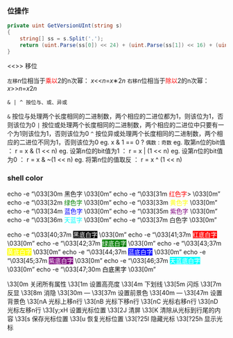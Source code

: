 ### 位操作

```c#
private uint GetVersionUInt(string s)
{
    string[] ss = s.Split('.');
    return (uint.Parse(ss[0]) << 24) + (uint.Parse(ss[1]) << 16) + (uint.Parse(ss[2]) << 8) + uint.Parse(ss[3]); } private string GetVersionStr(uint i) { return string.Format("{0}.{1}.{2}.{3}", (i>> 24), ((i & 16777215) >> 16), ((i & 65535) >> 8), (i & 255));
}
```

<<>> 移位

`左移`n位相当于<font color="red">乘以</font>2的n次幂： *x*<<*n*=*x*∗2*n* `右移`n位相当于<font color="red">除以</font>2的n次幂： *x*>>*n*=*x*2*n*

`& | ^ 按位与、或、异或`

`&` 按位与处理两个长度相同的二进制数，两个相应的二进位都为1，则该位为1，否则该位为0 
`|` 按位或处理两个长度相同的二进制数，两个相应的二进位中只要有一个为1则该位为1，否则该位为0 
`^` 按位异或处理两个长度相同的二进制数，两个相应的二进位不同为1，否则该位为0 
eg. x & 1 == 0 ? `偶数` : `奇数` 
eg. 取第n位的bit值 ： r = x & (1 << n) 
eg. 设第n位的bit值为1 ： r = x | (1 << n) 
eg. 设第n位的bit值为0 ： r = x & ~(1 << n) 
eg. 将第n位的值取反 ： r = x ^ (1 << n)

### shell color

echo -e “\033[30m 黑色字 \033[0m” 
echo -e “\033[31m <font color="red">红色字</font>> \033[0m” 
echo -e “\033[32m <font color="green">绿色字</font> \033[0m” 
echo -e “\033[33m <font color="yellow">黄色字</font> \033[0m” 
echo -e “\033[34m <font color="blue">蓝色字</font> \033[0m” 
echo -e “\033[35m <font color="purple">紫色字</font> \033[0m” 
echo -e “\033[36m <font color="cyan">天蓝字</font> \033[0m” 
echo -e “\033[37m 白色字 \033[0m”

echo -e “\033[40;37m <font style="background:black" color="white">黑底白字</font> \033[0m” 
echo -e “\033[41;37m <font style="background:red" color="white">红底白字</font> \033[0m” 
echo -e “\033[42;37m <font style="background:green" color="white">绿底白字</font> \033[0m” 
echo -e “\033[43;37m <font style="background:yellow" color="white">黄底白字</font> \033[0m” 
echo -e “\033[44;37m <font style="background:blue" color="white">蓝底白字</font> \033[0m” 
echo -e “\033[45;37m <font style="background:purple" color="white">紫底白字</font> \033[0m” 
echo -e “\033[46;37m <font style="background:cyan" color="white">天蓝底白字</font> \033[0m” 
echo -e “\033[47;30m <font style="background:white" color="black">白底黑字</font> \033[0m”

\33[0m 				关闭所有属性 
\33[1m 				设置高亮度 
\33[4m 				下划线 
\33[5m 				闪烁 
\33[7m 				反显 
\33[8m 				消隐 
\33[30m — \33[37m 	  设置前景色 
\33[40m — \33[47m 	  设置背景色 
\33[nA 				 光标上移n行 
\33[nB 				 光标下移n行 
\33[nC 				 光标右移n行 
\33[nD 				 光标左移n行 
\33[y;xH			 设置光标位置 
\33[2J 				  清屏 
\33[K 				 清除从光标到行尾的内容 
\33[s 				 保存光标位置 
\33[u 				 恢复光标位置 
\33[?25l 			   隐藏光标 
\33[?25h 			  显示光标
